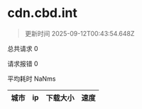 
  # cdn.cbd.int

  > 更新时间 2025-09-12T00:43:54.648Z
  
  总共请求 0

  请求报错 0

  平均耗时 NaNms

|城市|ip|下载大小|速度|
|-----|----------|---|---|

  